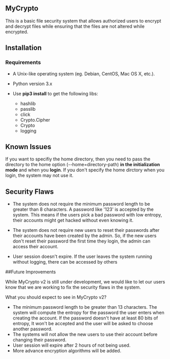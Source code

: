 ## MyCrypto
This is a basic file security system that allows authorized users to encrypt and decrypt files while ensuring that the files are not altered while encrypted. 

## Installation
### Requirements

* A Unix-like operating system (eg. Debian, CentOS, Mac OS X, etc.).

* Python version 3.x
* Use **pip3 install** to get the following libs:
	* hashlib
	* passlib
	* click
	* Crypto.Cipher
	* Crypto
	* logging

  

## Known Issues
If you want to specifiy the home directory, then you need to pass the directory to the home option (--home=directory-path) **in the initialization mode** and when you **login**. If you don't specify the home dirctory when you login, the system may not use it. 

## Security Flaws
* The system does not require the minimum password length to be greater than 8 characters. A password like '123' is accepted by the system. This means if the users pick a bad password with low entropy, their accounts might get hacked without even knowing it. 

* The system does not require new users to reset their passwords after their accounts have been created by the admin. 
So, if the new users don't reset their password the first time they login, the admin can access their account.

* User session doesn't expire. If the user leaves the system running without logging, there can be accessed by others     

##Future Improvements 
   
While MyCrypto v2 is still under development, we would like to let our users know that we are working to fix the security flaws in the system.
  
  What you should expect to see in MyCrypto v2?
  
  * The minimum password length to be greater than 13 characters. The system will compute the entropy for the password the user enters when creating the account. If the password doesn't have at least 80 bits of entropy, It won't be accepted and the user will be asked to choose another password.
  * The systems will not allow the new users to use their account before changing their password. 
  *  User session will expire after 2 hours of not being used.
  *  More advance encryption algorithms will be added. 
  

